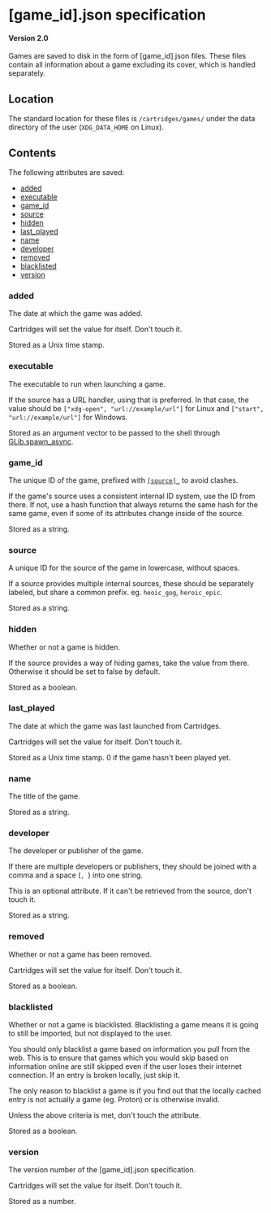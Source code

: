 # [game_id].json specification
#### Version 2.0

Games are saved to disk in the form of [game_id].json files. These files contain all information about a game excluding its cover, which is handled separately.

## Location

The standard location for these files is `/cartridges/games/` under the data directory of the user (`XDG_DATA_HOME` on Linux).

## Contents

The following attributes are saved:

- [added](#added)
- [executable](#executable)
- [game_id](#game_id)
- [source](#source)
- [hidden](#hidden)
- [last_played](#last_played)
- [name](#name)
- [developer](#developer)
- [removed](#removed)
- [blacklisted](#blacklisted)
- [version](#version)

### added

The date at which the game was added.

Cartridges will set the value for itself. Don't touch it.

Stored as a Unix time stamp.

### executable

The executable to run when launching a game.

If the source has a URL handler, using that is preferred. In that case, the value should be `["xdg-open", "url://example/url"]` for Linux and `["start", "url://example/url"]` for Windows.

Stored as an argument vector to be passed to the shell through [GLib.spawn_async](https://docs.gtk.org/glib/func.spawn_async.html).

### game_id

The unique ID of the game, prefixed with [`[source]_`](#source) to avoid clashes.

If the game's source uses a consistent internal ID system, use the ID from there. If not, use a hash function that always returns the same hash for the same game, even if some of its attributes change inside of the source.

Stored as a string.

### source

A unique ID for the source of the game in lowercase, without spaces.

If a source provides multiple internal sources, these should be separately labeled, but share a common prefix. eg. `heoic_gog`, `heroic_epic`.

Stored as a string.

### hidden

Whether or not a game is hidden.

If the source provides a way of hiding games, take the value from there. Otherwise it should be set to false by default.

Stored as a boolean.

### last_played

The date at which the game was last launched from Cartridges.

Cartridges will set the value for itself. Don't touch it.

Stored as a Unix time stamp. 0 if the game hasn't been played yet.

### name

The title of the game.

Stored as a string.

### developer

The developer or publisher of the game.

If there are multiple developers or publishers, they should be joined with a comma and a space (`, `) into one string.

This is an optional attribute. If it can't be retrieved from the source, don't touch it.

Stored as a string.

### removed

Whether or not a game has been removed.

Cartridges will set the value for itself. Don't touch it.

Stored as a boolean.

### blacklisted

Whether or not a game is blacklisted. Blacklisting a game means it is going to still be imported, but not displayed to the user.

You should only blacklist a game based on information you pull from the web. This is to ensure that games which you would skip based on information online are still skipped even if the user loses their internet connection. If an entry is broken locally, just skip it.

The only reason to blacklist a game is if you find out that the locally cached entry is not actually a game (eg. Proton) or is otherwise invalid.

Unless the above criteria is met, don't touch the attribute.

Stored as a boolean.

### version

The version number of the [game_id].json specification.

Cartridges will set the value for itself. Don't touch it.

Stored as a number.